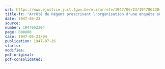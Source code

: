 ```yaml
---
url: https://www.ejustice.just.fgov.be/eli/arrete/1947/06/23/1947062304/justel
title-fr: "Arrêté du Régent prescrivant l'organisation d'une enquête sur la situation et le fonctionnement des sociétés coopératives en 1946"
date: 1947-06-23
source:
number: 1947062304
page: 888888
case: 1947-06-23/04
publication: 1947-07-26
starts:
modifies:
pdf-original:
pdf-consolidated:
---
```


